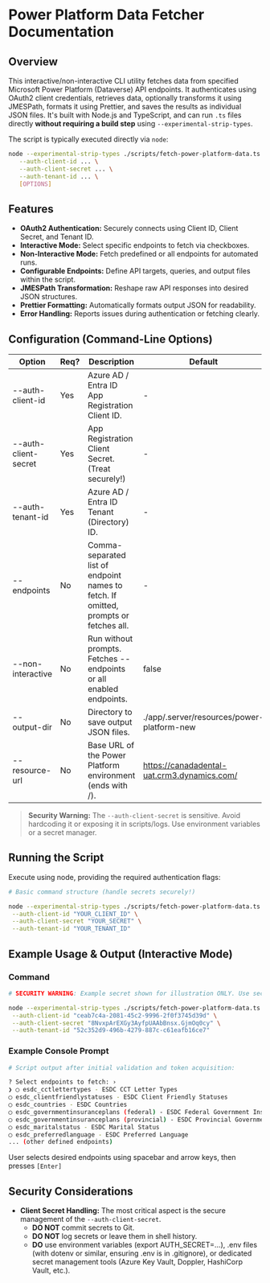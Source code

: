 # Power Platform Data Fetcher Documentation

## Overview

This interactive/non-interactive CLI utility fetches data from specified Microsoft Power Platform (Dataverse) API endpoints. It authenticates using OAuth2 client credentials, retrieves data, optionally transforms it using JMESPath, formats it using Prettier, and saves the results as individual JSON files. It's built with Node.js and TypeScript, and can run `.ts` files directly **without requiring a build step** using `--experimental-strip-types`.

The script is typically executed directly via `node`:

```bash
node --experimental-strip-types ./scripts/fetch-power-platform-data.ts \
   --auth-client-id ... \
   --auth-client-secret ... \
   --auth-tenant-id ... \
   [OPTIONS]
```

## Features

- **OAuth2 Authentication:** Securely connects using Client ID, Client Secret, and Tenant ID.
- **Interactive Mode:** Select specific endpoints to fetch via checkboxes.
- **Non-Interactive Mode:** Fetch predefined or all endpoints for automated runs.
- **Configurable Endpoints:** Define API targets, queries, and output files within the script.
- **JMESPath Transformation:** Reshape raw API responses into desired JSON structures.
- **Prettier Formatting:** Automatically formats output JSON for readability.
- **Error Handling:** Reports issues during authentication or fetching clearly.

## Configuration (Command-Line Options)

| Option               | Req? | Description                                                                          | Default                                     |
| -------------------- | ---- | ------------------------------------------------------------------------------------ | ------------------------------------------- |
| --auth-client-id     | Yes  | Azure AD / Entra ID App Registration Client ID.                                      | -                                           |
| --auth-client-secret | Yes  | App Registration Client Secret. (Treat securely!)                                    | -                                           |
| --auth-tenant-id     | Yes  | Azure AD / Entra ID Tenant (Directory) ID.                                           | -                                           |
| --endpoints          | No   | Comma-separated list of endpoint names to fetch. If omitted, prompts or fetches all. | -                                           |
| --non-interactive    | No   | Run without prompts. Fetches --endpoints or all enabled endpoints.                   | false                                       |
| --output-dir         | No   | Directory to save output JSON files.                                                 | ./app/.server/resources/power-platform-new  |
| --resource-url       | No   | Base URL of the Power Platform environment (ends with /).                            | https://canadadental-uat.crm3.dynamics.com/ |

> **Security Warning:** The `--auth-client-secret` is sensitive. Avoid hardcoding it or exposing it in scripts/logs. Use environment variables or a secret manager.

## Running the Script

Execute using node, providing the required authentication flags:

```bash
# Basic command structure (handle secrets securely!)

node --experimental-strip-types ./scripts/fetch-power-platform-data.ts \
 --auth-client-id "YOUR_CLIENT_ID" \
 --auth-client-secret "YOUR_SECRET" \
 --auth-tenant-id "YOUR_TENANT_ID"
```

## Example Usage & Output (Interactive Mode)

### Command

```bash
# SECURITY WARNING: Example secret shown for illustration ONLY. Use secure methods!

node --experimental-strip-types ./scripts/fetch-power-platform-data.ts \
 --auth-client-id "ceab7c4a-2081-45c2-9996-2f0f3745d39d" \
 --auth-client-secret "8NvxpArEXGy3AyfpUAAbBnsx.GjmOq0cy" \
 --auth-tenant-id "52c352d9-496b-4279-887c-c61eafb16ce7"
```

### Example Console Prompt

```bash
# Script output after initial validation and token acquisition:

? Select endpoints to fetch: ›
❯ ◯ esdc_cctlettertypes - ESDC CCT Letter Types
◯ esdc_clientfriendlystatuses - ESDC Client Friendly Statuses
◯ esdc_countries - ESDC Countries
◯ esdc_governmentinsuranceplans (federal) - ESDC Federal Government Insurance Plans
◯ esdc_governmentinsuranceplans (provincial) - ESDC Provincial Government Insurance Plans
◯ esdc_maritalstatus - ESDC Marital Status
◯ esdc_preferredlanguage - ESDC Preferred Language
... (other defined endpoints)

```

User selects desired endpoints using spacebar and arrow keys, then presses `[Enter]`

## Security Considerations

- **Client Secret Handling:** The most critical aspect is the secure management of the `--auth-client-secret`.
  - **DO NOT** commit secrets to Git.
  - **DO NOT** log secrets or leave them in shell history.
  - **DO** use environment variables (export AUTH_SECRET=...), .env files (with dotenv or similar, ensuring .env is in .gitignore), or dedicated secret management tools (Azure Key Vault, Doppler, HashiCorp Vault, etc.).
